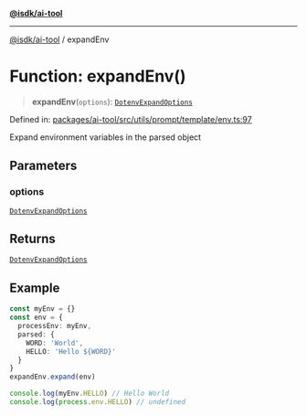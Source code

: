 [**@isdk/ai-tool**](../README.md)

***

[@isdk/ai-tool](../globals.md) / expandEnv

# Function: expandEnv()

> **expandEnv**(`options`): [`DotenvExpandOptions`](../interfaces/DotenvExpandOptions.md)

Defined in: [packages/ai-tool/src/utils/prompt/template/env.ts:97](https://github.com/isdk/ai-tool.js/blob/7135b3a67072644f21685b76900b7f351401749e/src/utils/prompt/template/env.ts#L97)

Expand environment variables in the parsed object

## Parameters

### options

[`DotenvExpandOptions`](../interfaces/DotenvExpandOptions.md)

## Returns

[`DotenvExpandOptions`](../interfaces/DotenvExpandOptions.md)

## Example

```ts
const myEnv = {}
const env = {
  processEnv: myEnv,
  parsed: {
    WORD: 'World',
    HELLO: 'Hello ${WORD}'
  }
}
expandEnv.expand(env)

console.log(myEnv.HELLO) // Hello World
console.log(process.env.HELLO) // undefined
```
